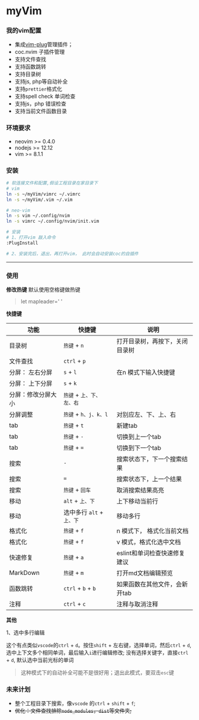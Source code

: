 # myVim

### 我的vim配置
- 集成[vim-plug](https://github.com/junegunn/vim-plug)管理插件；
- coc.nvim 子插件管理
- 支持文件查找
- 支持函数跳转
- 支持目录树
- 支持js, php等自动补全
- 支持`prettier`格式化
- 支持spell check 单词检查
- 支持js，php 错误检查
- 支持当前文件函数目录

### 环境要求
- neovim >= 0.4.0
- nodejs >= 12.12
- vim >= 8.1.1

### 安装
```bash
# 软连接文件和配置,假设工程目录在家目录下
# vim
ln -s ~/myVim/vimrc ~/.vimrc
ln -s ~/myVim/.vim ~/.vim

# neo-vim
ln -s vim ~/.config/nvim
ln -s vimrc ~/.config/nvim/init.vim

# 安装
# 1、打开vim 敲入命令
:PlugInstall

# 2、安装完后，退出，再打开vim， 此时会自动安装coc的自插件

```

---

### 使用

**修改热键**
默认使用空格键做热键
>let mapleader=' '

**快捷键**  

|功能|快捷键|说明|
|-|-|-|
|目录树|`热键` + `n`|打开目录树，再按下，关闭目录树|
|文件查找|`ctrl` + `p`||
|分屏： 左右分屏|`s` + `l`|在n 模式下输入快捷键|
|分屏： 上下分屏|`s` + `k`||
|分屏：修改分屏大小|`热键` + `上、下、左、右`||
|分屏调整|`热键` + `h、j、k、l`|对别应左、下、上、右|
|tab|`热键` + `t`|新建tab|
|tab|`热键` + `-`|切换到上一个tab|
|tab|`热键` + `=`|切换到下一个tab|
|搜索|`-`|搜索状态下，下一个搜索结果|
|搜索|`=`|搜索状态下，上一个结果|
|搜索|`热键` + `回车`|取消搜索结果高亮|
|移动|`alt` + `上、下`|上下移动当前行|
|移动|选中多行 `alt` + `上、下`|移动多行|
|格式化|`热键` + `f`|n 模式下， 格式化当前文档|
|格式化|`热键` + `f`|v 模式，格式化选中文档|
|快速修复|`热键` + `a`|eslint和单词检查快速修复建议|
|MarkDown |`热键` + `m`| 打开md文档编辑预览|
|函数跳转|`ctrl` + `b` + `b`|如果函数在其他文件，会新开tab|
|注释|`ctrl` + `c`|注释与取消注释|

**其他**

1、选中多行编辑

这个有点类似`vscode`的`ctrl` + `d`。按住`shift` + 左右键，选择单词，然后`ctrl` + `d`, 选中上下文多个相同单词，最后输入`i`进行编辑修改; 没有选择关键字，直接`ctrl` + `d`, 默认选中当前光标的单词
> 这种模式下的自动补全可能不是很好用；退出此模式，要双击`esc`键

### 未来计划
- 整个工程目录下搜索，像`vscode` 的`ctrl` + `shift` + `f`;
- <s>优化：文件查找排除`node_modules`，`dist`等文件夹;</s>






